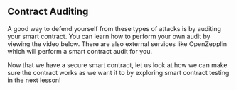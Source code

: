 ## Contract Auditing 
A good way to defend yourself from these types of attacks is by auditing your smart contract. You can learn how to perform your own audit by viewing the video below. There are also external services like OpenZepplin which will perform a smart contract audit for you. 

Now that we have a secure smart contract, let us look at how we can make sure the contract works as we want it to by exploring smart contract testing in the next lesson! 
